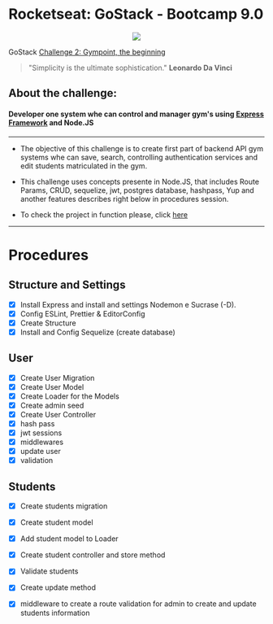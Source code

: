 #  Rocketseat: GoStack - Bootcamp 9.0


<p align="center">
  <img src="https://github.com/Rocketseat/bootcamp-gostack-desafio-02/blob/master/.github/logo.png?raw=true">


   GoStack
  [Challenge 2: Gympoint, the beginning](#)

   > "Simplicity is the ultimate sophistication." **Leonardo Da Vinci**
</p>

## **About the challenge:**
#### **Developer one system whe can control and manager gym's using [Express Framework](https://expressjs.com/pt-br/) and Node.JS**
--------------------------------------------------------------
* The objective of this challenge is to create first part of backend API gym systems whe can save, search, controlling authentication services and edit students matriculated in the gym.

* This challenge uses concepts presente in Node.JS, that includes Route Params, CRUD, sequelize, jwt, postgres database, hashpass, Yup and another features describes right below in procedures session.

* To check the project in function please, click [here](https://youtu.be/lDyINPp750o)


--------------------------------------------------------------
# Procedures

## Structure and Settings
- [x] Install Express and install and settings Nodemon e Sucrase (-D).
- [x] Config ESLint, Prettier & EditorConfig
- [x] Create Structure
- [x] Install and Config Sequelize (create database)

## User
- [x] Create User Migration
- [x] Create User Model
- [x] Create Loader for the Models
- [x] Create admin seed
- [x] Create User Controller
- [x] hash pass
- [x] jwt sessions
- [x] middlewares
- [x] update user
- [x] validation

## Students
- [x] Create students migration
- [x] Create student model
- [x] Add student model to Loader
- [x] Create student controller and store method
- [x] Validate students
- [x] Create update method
- [x] middleware to create a route validation for admin to create and update students information

